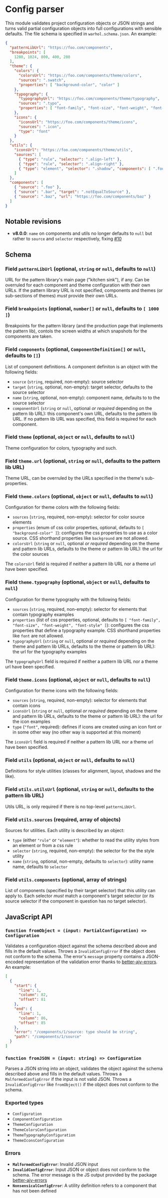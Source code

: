 # Config parser

This module validates project configuration objects or JSON strings and turns
valid partial configuration objects into full configurations with sensible
defaults. The file schema is specified in `warhol.schema.json`. An example:

```json
{
  "patternLibUrl": "https://foo.com/components",
  "breakpoints": [
    1280, 1024, 800, 400, 280
  ],
  "theme": {
    "colors": {
      "colorsUrl": "https://foo.com/components/theme/colors",
      "sources": ".swatch",
      "properties": [ "background-color", "color" ]
    },
    "typography": {
      "typographyUrl": "https://foo.com/components/theme/typography",
      "sources": ".typo",
      "properties": [ "font-family", "font-size", "font-weight", "font-style" ]
    },
    "icons": {
      "iconsUrl": "https://foo.com/components/theme/icons",
      "sources": ".icon",
      "type": "font"
    }
  },
  "utils": {
    "iconsUrl": "https://foo.com/components/theme/utils",
    "sources": [
      { "type": "rule", "selector": ".align-left" },
      { "type": "rule", "selector": ".align-right" },
      { "type": "element", "selector": ".shadow", "components": [ ".foo", ".notEqualToSource" ] }
    ]
  },
  "components": [
    { "source": ".foo" },
    { "source": ".bar", "target": ".notEqualToSource" },
    { "source": ".baz", "url": "https://foo.com/components/baz" }
  ]
}
```

## Notable revisions

* **v8.0.0**: `name` on components and utils no longer defaults to `null` but rather to `source` and `selector` respectively, fixing [#10](https://github.com/wearewarhol/config-file/issues/10)

## Schema

### Field `patternLibUrl` (optional, `string` or `null`, defaults to `null`)

URL for the pattern library's main page ("kitchen sink"), if any. Can be
overruled for each component and theme configuration with their own URLs. If the
pattern library URL is not specified, components and themes (or sub-sections of
themes) *must* provide their own URLs.

### Field `breakpoints` (optional, `number[]` or `null`, defaults to `[ 1000 ]`)

Breakpoints for the pattern library (and the production page that implements the
pattern lib), contols the screen widths at which snapshots for the components
are taken.

### Field `components` (optional, `ComponentDefinition[]` or `null`, defaults to `[]`)

List of component definitions. A component definiton is an object with the
following fields:

* `source` (`string`, required, non-empty): source selector
* `target` (`string`, optional, non-empty): target selector, defaults to the source selector
* `name` (`string`, optional, non-empty): component name, defaults to to the source selector
* `componentUrl` (`string` or `null`, optional *or required* depending on the pattern lib URL): this component's own URL, defaults to the pattern lib URL. If no pattern lib URL was specified, this field is required for each component.

### Field `theme` (optional, `object` or `null`, defaults to `null`)

Theme configuration for colors, typography and such.

### Field `theme.url` (optional, `string` or `null`, defaults to the pattern lib URL)

Theme URL, can be overruled by the URLs specified in the theme's sub-properties.

### Field `theme.colors` (optional, `object` or `null`, defaults to `null`)

Configuration for theme colors with the following fields:

  * `sources` (`string`, required, non-empty): selector for color source elements
  * `properties` (enum of css color properties, optional, defaults to `[ "background-color" ]`): configures the css properties to use as a color source. CSS shorthand properties like `background` are not allowed.
  * `colorsUrl` (`string` or `null`, optional *or required* depending on the theme and pattern lib URLs, defaults to the theme or pattern lib URL): the url for the color sources

The `colorsUrl` field is required if neither a pattern lib URL nor a theme url have been specified.

### Field `theme.typography` (optional, `object` or `null`, defaults to `null`)

Configuration for theme typography with the following fields:

  * `sources` (`string`, required, non-empty): selector for elements that contain typography examples
  * `properties` (list of css properties, optional, defaults to `[ "font-family", "font-size", "font-weight", "font-style" ]`): configures the css properties that define a typography example. CSS shorthand properties like `font` are not allowed.
  * `typographyUrl` (`string` or `null`, optional *or required* depending on the theme and pattern lib URLs, defaults to the theme or pattern lib URL): the url for the typography examples

The `typographyUrl` field is required if neither a pattern lib URL nor a theme url have been specified.

### Field `theme.icons` (optional, `object` or `null`, defaults to `null`)

Configuration for theme icons with the following fields:

  * `sources` (`string`, required, non-empty): selector for elements that contain icons
  * `iconsUrl` (`string` or `null`, optional *or required* depending on the theme and pattern lib URLs, defaults to the theme or pattern lib URL): the url for the icon examples
  * `type` (`"font"`, required): defines if icons are created using an icon font or in some other way (no other way is supported at this moment)

The `iconsUrl` field is required if neither a pattern lib URL nor a theme url have been specified.

### Field `utils` (optional, `object` or `null`, defaults to `null`)

Definitions for style utilities (classes for alignment, layout, shadows and the like).

### Field `utils.utilsUrl` (optional, `string` or `null`, defaults to the pattern lib URL)

Utils URL, is only required if there is no top-level `patternLibUrl`.

### Field `utils.sources` (required, array of objects)

Sources for utilities. Each utility is described by an object:

* `type` (either `"rule"` or `"element"`): whether to read the utility styles from an element or from a css rule
* `selector` (`string`, required, non-empty): the selector for the the style utility
* `name` (`string`, optional, non-empty, defaults to `selector`): utility name name, defaults to `selector`

### Field `utils.components` (optional, array of strings)

List of components (specified by their target selector) that this utility can apply to. Each selector *must* match a component's target selector (or its source selector if the component in question has no target selector).

## JavaScript API

### `function fromObject = (input: PartialConfiguration) => Configuration`

Validates a configuration object against the schema described above and fills in
the default values. Throws a `InvalidConfigError` if the object does not conform
to the schema. The error's `message` property contains a JSON-encoded
representation of the validation error thanks to [better-ajv-errors](https://github.com/atlassian/better-ajv-errors).
An example:

```json
[
  {
    "start": {
      "line": 1,
      "column": 82,
      "offset": 81
    },
    "end": {
      "line": 1,
      "column": 86,
      "offset": 85
    },
    "error": "/components/1/source: type should be string",
    "path": "/components/1/source"
  }
]
```

### `function fromJSON = (input: string) => Configuration`

Parses a JSON string into an object, validates the object against the schema
described above and fills in the default values. Throws a
`MalformedConfigError` if the input is not valid JSON. Throws a
`InvalidConfigError` like `fromObject()` if the object does not conform to the
schema.

### Exported types

  * `Configuration`
  * `ComponentConfiguration`
  * `ThemeConfiguration`
  * `ThemeColorsConfiguration`
  * `ThemeTypographyConfiguration`
  * `ThemeIconsConfiguration`

### Errors

  * **`MalformedConfigError`**: Invalid JSON input
  * **`InvalidConfigError`**: Input JSON or object does not conform to the schema. The error message is the JS output provided by the package [better-ajv-errors](https://www.npmjs.com/package/better-ajv-errors)
  * **`NonsensicalConfigError`**: A utility definition refers to a component that has not been defined
